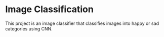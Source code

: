 # Image Classification

This project is an image classifier that classifies images into happy or sad categories using CNN.
